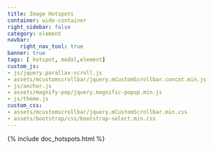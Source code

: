```yaml
---
title: Image Hotspots
container: wide-container
right_sidebar: false
category: element
navbar:
    right_nav_tool: true
banner: true
tags: [ hotspot, modal,element]
custom_js:
- js/jquery.parallax-scroll.js
- assets/mcustomscrollbar/jquery.mCustomScrollbar.concat.min.js
- js/anchor.js
- assets/magnify-pop/jquery.magnific-popup.min.js
- js/theme.js
custom_css:
- assets/mcustomscrollbar/jquery.mCustomScrollbar.min.css
- assets/bootstrap/css/bootstrap-select.min.css
---
```



{% include doc_hotspots.html %}